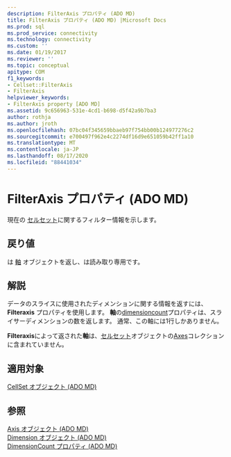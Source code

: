 ```yaml
---
description: FilterAxis プロパティ (ADO MD)
title: FilterAxis プロパティ (ADO MD) |Microsoft Docs
ms.prod: sql
ms.prod_service: connectivity
ms.technology: connectivity
ms.custom: ''
ms.date: 01/19/2017
ms.reviewer: ''
ms.topic: conceptual
apitype: COM
f1_keywords:
- Cellset::FilterAxis
- FilterAxis
helpviewer_keywords:
- FilterAxis property [ADO MD]
ms.assetid: 9c656963-531e-4cd1-b698-d5f42a9b7ba3
author: rothja
ms.author: jroth
ms.openlocfilehash: 07bc04f345659bbaeb97f754bb00b124977276c2
ms.sourcegitcommit: e700497f962e4c2274df16d9e651059b42ff1a10
ms.translationtype: MT
ms.contentlocale: ja-JP
ms.lasthandoff: 08/17/2020
ms.locfileid: "88441034"
---
```

# <a name="filteraxis-property-ado-md"></a>FilterAxis プロパティ (ADO MD)
現在の [セルセット](../../../ado/reference/ado-md-api/cellset-object-ado-md.md)に関するフィルター情報を示します。  
  
## <a name="return-values"></a>戻り値  
 は [軸](../../../ado/reference/ado-md-api/axis-object-ado-md.md) オブジェクトを返し、は読み取り専用です。  
  
## <a name="remarks"></a>解説  
 データのスライスに使用されたディメンションに関する情報を返すには、 **Filteraxis** プロパティを使用します。 **軸**の[dimensioncount](../../../ado/reference/ado-md-api/dimensioncount-property-ado-md.md)プロパティは、スライサーディメンションの数を返します。 通常、この軸には1行しかありません。  
  
 **Filteraxis**によって返された**軸**は、[セルセット](../../../ado/reference/ado-md-api/cellset-object-ado-md.md)オブジェクトの[Axes](../../../ado/reference/ado-md-api/axes-collection-ado-md.md)コレクションに含まれていません。  
  
## <a name="applies-to"></a>適用対象  
 [CellSet オブジェクト (ADO MD)](../../../ado/reference/ado-md-api/cellset-object-ado-md.md)  
  
## <a name="see-also"></a>参照  
 [Axis オブジェクト (ADO MD)](../../../ado/reference/ado-md-api/axis-object-ado-md.md)   
 [Dimension オブジェクト (ADO MD)](../../../ado/reference/ado-md-api/dimension-object-ado-md.md)   
 [DimensionCount プロパティ (ADO MD)](../../../ado/reference/ado-md-api/dimensioncount-property-ado-md.md)
